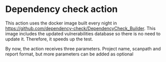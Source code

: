 
# Dependency check action

This action uses the docker image built every night in https://github.com/dependency-check/DependencyCheck_Builder. This image includes the updated vulnerabilities database so there is no need to update it. Therefore, it speeds up the test.

By now, the action receives three parameters. Project name, scanpath and report format, but more parameters can be added as optional

